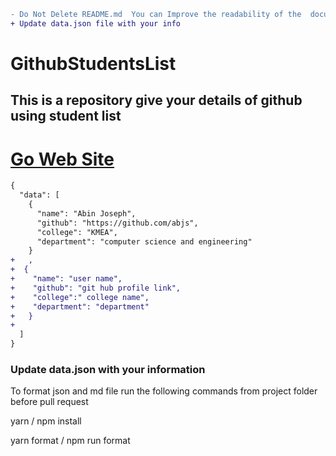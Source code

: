 ```diff
- Do Not Delete README.md  You can Improve the readability of the  document
+ Update data.json file with your info
```

# GithubStudentsList

## This is a repository give your details of github using student list

# [Go  Web Site](https://abjs.github.io/github-using-students-list/)

```diff
{
  "data": [
    {
      "name": "Abin Joseph",
      "github": "https://github.com/abjs", 
      "college": "KMEA",
      "department": "computer science and engineering"
    }
+   ,
+  {
+    "name": "user name",
+    "github": "git hub profile link",
+    "college":" college name",
+    "department": "department"
+   }
+
  ]
}
```

### Update data.json with your information

To format json and md file run the following commands from project folder before pull request

 yarn / npm install

 yarn format / npm run format
